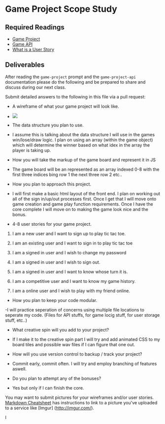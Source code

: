 # Game Project Scope Study

## Required Readings

-   [Game Project](https://github.com/ga-wdi-boston/game-project)
-   [Game API](https://github.com/ga-wdi-boston/game-project-api)
-   [What is a User Story](https://www.mountaingoatsoftware.com/agile/user-stories)

## Deliverables

After reading the `game-project` prompt and the `game-project-api` documentation
please do the following and be prepared to share and discuss during our next
class.

Submit detailed answers to the following in this file via a pull request:

-   A wireframe of what your game project will look like.
- ![](https://lh3.googleusercontent.com/sw2uLei68RwIUQAX4hT2OLoC70JmQExFGHUYRGa6t-noSgoL_w5EabXfskXTcqWP3_y93OeztnxQwoOglnBxSjw7TyZUoScLVqDQs_sESm3NHeR2A-BmZhGNxyKhOOMH2r0UDCNeK4BVDDe0D5J8po21NoqR2_osvOMqT4Fiv9jh3I4gJApDuguwWy1H3FS83A4fFAhzwBNDBUfnpmeKVIU4zJ-lXNHaaw5leGxj62iswBO4k1ZBWXGTNKdV7U1W_mQuipRvgXlbttUc-U01dYdbO22hJrYKyiuYdNSjUQ3aTQsZK9Gjtoq8J1NpUt3MSvjJoTWV3cyQIG4I58QNSkihzZVouP-uN-MAgVV1t8NzQiMslCkJxC54NQBDnXsbY0F5CJ2Hk0hW6fOABFI0IZzPInjRiGO9GECuWfLeE8AxqvRXBik3i9ysTa1mulDweugDsf5oXeeu3jpQFyJu784qyO_RuTOM9O7HusY_46yvqC6S7Ci37J1uTGHMLtrLA28QADCM9bsOyzENG3bghgSyRvl3TsXrQ_tyRNfoJP-Fv9CsqsidkNHw5HE-8kybqimUeAAmiKG9up0DDR7SuIQ8lMe47D5LMihnKlcpLna9sQIh=w697-h938-no)

-   The data structure you plan to use.
  - I assume this is talking about the data structure I will use in the games win/lose/draw logic. I plan on using an array (within the game object) which will determine the winner based on what idex in the array the player is taking up.

-   How you will take the markup of the game board and represent it in JS
  - The game board will be an represented as an array indexed 0-8 with the first three indices bing row 1 the next three row 2 etc..

-   How you plan to approach this project.
  - I will first make a basic html layout of the front end. I plan on working out all of the sign in/up/out processes first. Once I get that I will move onto game creation and game  play function requirements. Once I have the core complete I will move on to making the game look nice and the bonus.
-   4-8 user stories for your game project.


  1) I am a new user and I want to sign up to play tic tac toe.

  2) I am an existing user and I want to sign in to play tic tac toe


  3) I am a signed in user and I wish to change my password
  4) I am a signed in user and I wish to sign out.


  5) I am a signed in user and I want to know whose turn it is.


  6) I am a competitive user and I want to know my game history.


  7) I am a online user and I wish to play with my friend online.


-   How you plan to keep your code modular.

  -I will practice seperation of concerns using multiple file locations to seperate my code. (Files for API stuffs, for game locig stuff, for user storage stuff, etc..)
-   What creative spin will you add to your project?

  - If I make it to the creative spin part I will try and add animated CSS to my board tiles and possible wav files if I can figure that one out.
-   How will you use version control to backup / track your project?

  - Commit early, commit often. I will try and employ branching of features aswell.
-   Do you plan to attempt any of the bonuses?
  - Yes but only if I can finish the core.

You may want to submit pictures for your wireframes and/or user stories.
[Markdown Cheatsheet](https://github.com/adam-p/markdown-here/wiki/Markdown-Cheatsheet)
has instructions to link to a picture you've uploaded to a service like [Imgur]
(http://imgur.com/).

I
